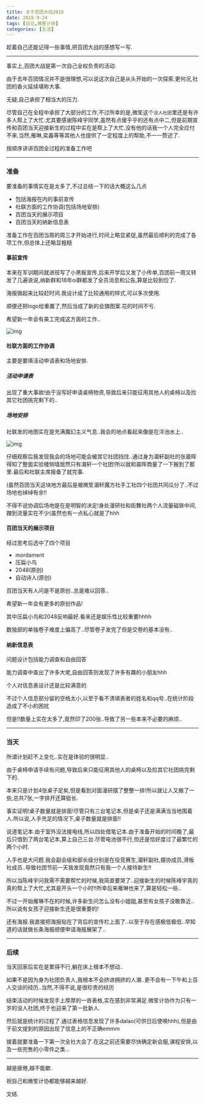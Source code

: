 ```yaml
---
title: 关于百团大战2018
date: 2018-9-24
tags: [日记,微笙计协]
categories: [生活]
---
```


趁着自己还能记得一些事情,把百团大战的感想写一写.

***

事实上,百团大战是第一次自己全权负责的活动.

由于去年百团情况并不是很理想,可以说这次自己是从头开始的一次探索.更何况,社团的香火延续堪称大事.

无疑,自己承担了相当大的压力.

尽管自己在全程中承担了大部分的工作,不过所幸的是,微笙这个`没人社团`里还是有许多人帮上了大忙.尤其要感谢陈峰宇同学,虽然有点傻乎乎的还有点中二,但是前期宣传和百团当天迎接新生的过程中实在是帮上了大忙.没有他的话我一个人完全应付不来.当然,雁琳,奕鑫等等其他人也提供了一定程度上的帮助,不一一赘述了.

按顺序讲讲百团全过程的准备工作吧

***

### 准备

要准备的事情实在是太多了,不过总结一下的话大概这么几点

* 包括海报在内的事前宣传
* 社联方面的工作协调(包括场地安排)
* 百团当天的展示项目
* 百团当天的纳新信息表

准备工作在百团当周的周三才开始进行,时间上略显紧促,虽然最后顺利的完成了各项工作,但总体上还略显粗糙

#### 事前宣传

本来在军训期间就进班写了小黑板宣传,后来开学后又发了小传单,百团前一周又转发了几遍说说,纳新群和18年oi群都发了全员消息和公告,算是比较到位了.

海报做起来比较赶时间.我设计成了比较通用的样式,可以多次使用.

顺便还把logo给重置了,然后当成了新的会旗图案.花的时间不亏.

希望新一年会有美工完成这方面的工作..

![img]()

#### 社联方面的工作协调

主要是要填活动申请表和场地安排.

##### 活动申请表

出现了重大事故!由于没写好申请桌椅物资,导致后来只能征用其他人的桌椅以及捡其它社团挑完剩下的..

##### 场地安排

社联发的地图实在是充满魔幻主义气息..我会的地点看起来像是在泮池水上..

![img]()

仔细观察后我发现我会的场地可能会被其它社团挡住..通过身为湄轩副社的张晨晖得知了整面实验楼侧墙居然只有湄轩一个社团!所以就和晨晖商量了一下搬到了那里.最后和社联主席报备了就完事.

(虽然百团当天这块地方最后是被微笙湄轩魔方社手工社四个社团共同瓜分了..不过场地也绰绰有余!!

不得不说协调后场地是在是明智的决定!身处漫研社和街舞社两个人流量磁铁中间,蹭到流量实在不少(虽然也有一点私心就是了hhh

#### 百团当天的展示项目

经过思考后选中了四个项目

* mordament
* 压扁小鸟
* 2048(原创)
* 自动诗人(原创)

百团当天有人问是不是原创..总是难以回答..

希望新一年会有更多的原创作品!

其中压扁小鸟和2048反响最好.看来还是娱乐性比较重要hhhh

数独部的单独卷子难度上偏高了..尽管卷子发完了但是交卷的基本没有..

#### 纳新信息表

问题设计包括能力调查和自由回答

能力调查中查出了许多大佬,自由回答则发现了许多有趣的小朋友hhh

个人对信息表设计还是比较满意的

不过个人信息部分留的空格太小,以至于看不清填表者的姓名和qq号..在统计阶段造成了不小的困扰

但是!!数量上实在太多了,竟然印了200张..导致了另一些本来不必要的麻烦..

***

### 当天

所谓计划赶不上变化..实在是体验的很明显..

由于桌椅申请手续有问题,导致后来只能征用其他人的桌椅以及捡其它社团挑完剩下的.

本来只是计划4张桌子足矣,但是看到对面漫研摆了整整一排!所以就让人又搬了一些,总共7张,一字排开还算挺长.

事实证明!桌子数量就是排面!尽管只有三台笔记本,但是桌子还是满满当当地围着人.所以说,人手充足的情况下,桌子数量就是排面!!

说道笔记本.由于室外没法接电线,所以四处借笔记本.由于准备开始的时间晚了,最后只借到了两台笔记本,算上自己三台.尽管电池很不行,但还是恰好度过了最繁忙的两个小时.

人手也是大问题.我会副会级和部长级分别是在役竞赛生,湄轩副社,摄协成员,滑板社成员..导致社团节前一天我发现竟然只有我一个人接待新生!!

所以当陈峰宇问我需不需要帮忙的时候,我简直要哭了..迎接新生的时候陈峰宇真的真的帮上了大忙,尤其是开头一个小时!!所幸后来雁琳也来了,算是轻松一些..

不过一开始雁琳不在的时候,许多新生问怎么没有小姐姐,甚至有女孩子没敢靠近..所以说有女孩子迎接新生还是很重要的!

还有海报.我直接把海报贴在了背后的宣传栏上面了..以至于存在感极低极低..早知道的话就做长条海报顺便申请海报展架了..

***

### 后续

当天回家后实在是累得不行,躺在床上根本不想动..

如果不是因为身为社团负责人,我根本不会挤进拥挤的人潮..更不会有一下午和上百人交谈的经历..当然,不得不说,是很珍贵的经历

结束活动的时候发现手上厚厚的一沓表格,实在感到非常满足.微笙计协作为只有一岁的没人社团,终于也迎来了第一批新人.

然后就是统计的过程了.通过表格信息发现了许多dalao(可供日后使唤hhh),但是由于前文提到的原因出现了信息上的不正确emmm

接着就要准备一下第一次全社大会了.在这之前还需要尽快确定新会服,课程安排,以及一些兜售的小零件之类...

***

越是疲倦,越不能歇.

祝自己和微笙计协都能够越来越好.

文结.
